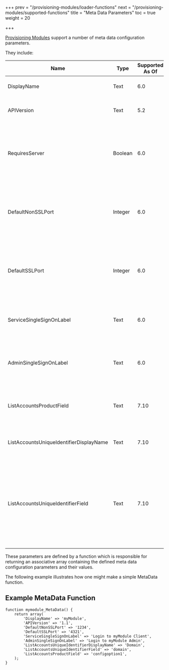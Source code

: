 +++
prev = "/provisioning-modules/loader-functions"
next = "/provisioning-modules/supported-functions"
title = "Meta Data Parameters"
toc = true
weight = 20

+++

[Provisioning Modules][provisioning-modules] support a number of meta data configuration parameters.

They include:

| Name | Type | Supported As Of | Default | Description |
| ---- | ---- | --------------- | ------- | ----------- |
| DisplayName | Text | 6.0 | Module Name | *An alternate display name that will be used instead of the filename if defined* |
| APIVersion | Text | 5.2 | 1.1 | *Defines API Version the module uses. Use `1.1` unless you have a need specific to use `1.0`* |
| RequiresServer | Boolean | 6.0 | | *Defines whether the module requires servers to function. A lot of modules these days don't require servers be configured so setting this to false prevents users from creating servers assigned to it.* |
| DefaultNonSSLPort | Integer | 6.0 | N/A | *If specified, will display by default when configuring a server with the module when `Use SSL` is disabled and will allow a user to override it should they wish.  Use this if your API can operate on varying port numbers.* |
| DefaultSSLPort | Integer | 6.0 | N/A | *If specified, will display by default when configuring a server with the module when `Use SSL` is enabled and will allow a user to override it should they wish.  Use this if your API can operate on varying port numbers.* |
| ServiceSingleSignOnLabel | Text | 6.0 | N/A | *For use with Single Sign-On, define here what you want to show as the text label for the Single Sign-On option for an instance of a service under a client.* |
| AdminSingleSignOnLabel | Text | 6.0 | N/A | *For use with Single Sign-On, define here what you want to show as the text label for the Single Sign-On option for a server assigned to the module within the admin area.* |
| ListAccountsProductField | Text | 7.10 | N/A | *For use with Server Sync, define the config option indexed field, from the _ConfigOptions function, that identifies the product on the remote system.* |
| ListAccountsUniqueIdentifierDisplayName | Text | 7.10 | Domain | *For use with Server Sync, define the display name of the unique identifier to be displayed on the table output.* |
| ListAccountsUniqueIdentifierField | Text | 7.10 | N/A | *For use with Server Sync and Usage Metrics, define the field in the return that matches the unique identifier. The following values are supported: `domain`, `username`, `customfield.yourFieldName`. If using the `customfield.yourFieldName` value, replace `yourFieldName` with the name of the custom field to be used.* |

These parameters are defined by a function which is responsible for returning an associative array containing the defined meta data configuration parameters and their values.

The following example illustrates how one might make a simple MetaData function.

## Example MetaData Function <a id="example-function"></a>

```
function mymodule_MetaData() {
    return array(
        'DisplayName' => 'myModule',
        'APIVersion' => '1.1',
        'DefaultNonSSLPort' => '1234',
        'DefaultSSLPort' => '4321',
        'ServiceSingleSignOnLabel' => 'Login to myModule Client',
        'AdminSingleSignOnLabel' => 'Login to myModule Admin',
        'ListAccountsUniqueIdentifierDisplayName' => 'Domain',
        'ListAccountsUniqueIdentifierField' => 'domain',
        'ListAccountsProductField' => 'configoption1',
    );
}
```

[provisioning-modules]: /provisioning-modules "Provisioning Modules"

